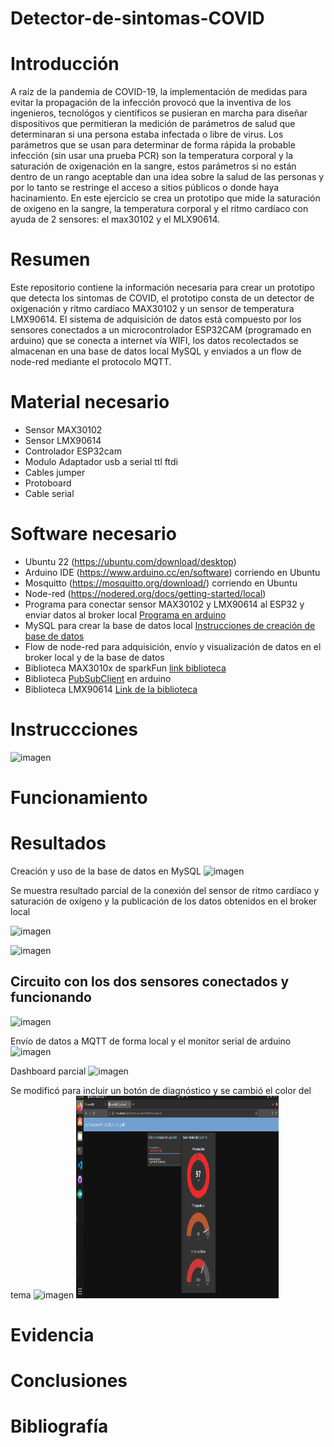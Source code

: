 # Detector-de-sintomas-COVID

# Introducción


A raíz de la pandemia de COVID-19, la implementación de medidas para evitar la propagación de la infección provocó que la inventiva de los ingenieros, tecnológos y científicos se pusieran en marcha para diseñar dispositivos que permitieran la medición de parámetros de salud que determinaran si una persona estaba infectada o libre de virus. Los parámetros que se usan para determinar de forma rápida la probable infección (sin usar una prueba PCR) son la temperatura corporal y la saturación de oxigenación en la sangre, estos parámetros si no están dentro de un rango aceptable dan una idea sobre la salud de las personas y por lo tanto se restringe el acceso a sitios públicos o donde haya hacinamiento. En este ejercicio se crea un prototipo que mide la saturación de oxigeno en la sangre, la temperatura corporal y el ritmo cardíaco con ayuda de 2 sensores: el max30102 y el MLX90614. 

# Resumen

Este repositorio contiene la información necesaria para crear un prototipo que detecta los sintomas de COVID, el prototipo consta de un detector de oxigenación y ritmo cardíaco MAX30102 y un sensor de temperatura LMX90614. El sistema de adquisición de datos está compuesto por los sensores conectados a un microcontrolador ESP32CAM (programado en arduino) que se conecta a internet vía WIFI, los datos recolectados se almacenan en una base de datos local MySQL y enviados a un flow de node-red mediante el protocolo MQTT.  

# Material necesario
- Sensor MAX30102
- Sensor LMX90614 
- Controlador ESP32cam
- Modulo Adaptador usb a serial ttl ftdi
- Cables jumper
- Protoboard
- Cable serial

# Software necesario
- Ubuntu 22 (https://ubuntu.com/download/desktop)
- Arduino IDE (https://www.arduino.cc/en/software) corriendo en Ubuntu
- Mosquitto (https://mosquitto.org/download/) corriendo en Ubuntu
- Node-red (https://nodered.org/docs/getting-started/local)
- Programa para conectar sensor MAX30102 y LMX90614 al ESP32 y enviar datos al broker local 
[Programa en  arduino](https://github.com/raymundosoto/Detector-de-sintomas-covid/tree/main/CREACIon%20JSON%20MQTT%20MAX30102%20MLX/ESP21CAM-MQTT-MLX90614-MAX30102-JSON)
- MySQL para crear la base de datos local [Instrucciones de creación de base de datos](https://github.com/raymundosoto/Detector-de-sintomas-covid/blob/main/SQL/Instrucciones%20para%20crear%20la%20base%20de%20datos)
- Flow de node-red para adquisición, envío y visualización de datos en el broker local y de la base de datos 
- Biblioteca MAX3010x de sparkFun [link biblioteca](https://github.com/sparkfun/SparkFun_MAX3010x_Sensor_Library)
- Biblioteca [PubSubClient](https://pubsubclient.knolleary.net/) en arduino
- Biblioteca LMX90614 [Link de la biblioteca](https://github.com/adafruit/Adafruit-MLX90614-Library)

# Instruccciones
![imagen](https://user-images.githubusercontent.com/72757419/187573107-653a4561-568b-4068-9646-10dc60edecbc.png)

# Funcionamiento

# Resultados
Creación y uso de la base de datos en MySQL
![imagen](https://user-images.githubusercontent.com/72757419/187574025-9b3504ee-6e6f-4a58-b1dd-9f1a8c45ee52.png)

Se muestra resultado parcial de la conexión del sensor de ritmo cardíaco y saturación de oxígeno y la publicación de los datos obtenidos en el broker local

![imagen](https://user-images.githubusercontent.com/72757419/187573521-e76cece2-9470-4769-b323-be9b27def10d.png)

![imagen](https://user-images.githubusercontent.com/72757419/187573484-3e68f795-2336-47c3-8e7b-0e598da07c00.png)

 ## Circuito con los dos sensores conectados y funcionando
 ![imagen](https://user-images.githubusercontent.com/72757419/188005261-45574a60-0b0b-4210-af0f-2ba0a6f4e2ca.png)
 
 Envío de datos a MQTT de forma local y el monitor serial de arduino
 ![imagen](https://user-images.githubusercontent.com/72757419/188006328-121bc36c-6858-41d4-9767-5b65328300f3.png)

Dashboard parcial 
![imagen](https://user-images.githubusercontent.com/72757419/188005063-4b5c6306-933e-4950-9f5f-68276900e4bd.png)

Se modificó para incluir un botón de diagnóstico y se cambió el color del tema
![imagen](https://user-images.githubusercontent.com/72757419/188022660-a0a4eda7-2abb-462c-957a-b24e6403c5fa.png)
<img src="https://github.com/raymundosoto/Detector-de-sintomas-covid/blob/main/dashboard1.png" width="324" height="324">

# Evidencia

# Conclusiones

# Bibliografía

